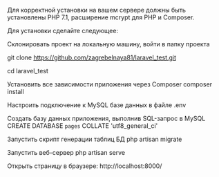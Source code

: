 Для корректной установки на вашем сервере должны быть установлены PHP 7.1, расширение mcrypt для PHP и Composer. 

Для установки сделайте следующее:

Склонировать проект на локальную машину, войти в папку проекта

git clone https://github.com/zagrebelnaya81/laravel_test.git

cd laravel_test

Установить все зависимости приложения через Composer
composer install

Настроить подключение к MySQL базе данных в файле .env

Создать базу данных приложения, выполнив SQL-запрос в MySQL
CREATE DATABASE `pages` COLLATE 'utf8_general_ci'

Запустить скрипт генерации таблиц БД
php artisan migrate

Запустить веб-сервер
php artisan serve

Открыть страницу в браузере: http://localhost:8000/
